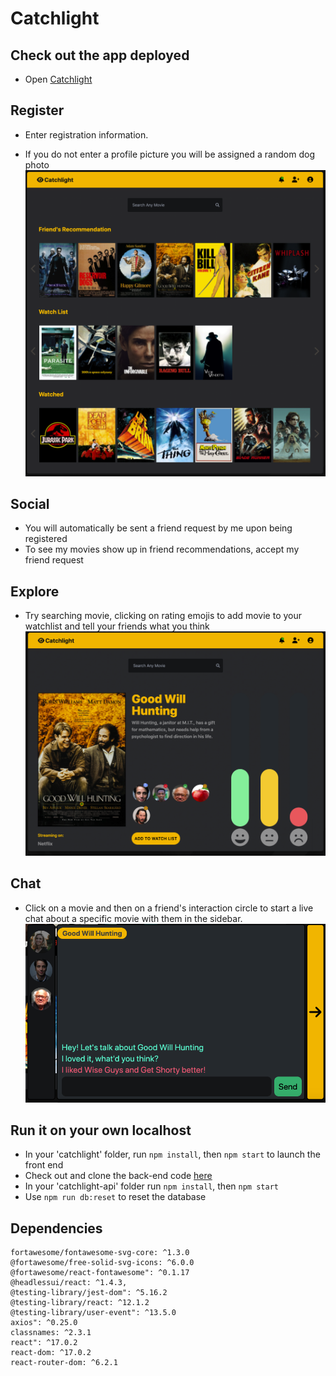 <h1>Catchlight</h1>

<h2>Check out the app deployed</h2>

- Open [Catchlight](https://catchlight-media.herokuapp.com/register)

<h2>Register</h2>

- Enter registration information.

- If you do not enter a profile picture you will be assigned a random dog photo
  ![Homepage](https://github.com/rewpt/catchlight/blob/master/src/images/home.png?raw=true)

<h2>Social</h2>

- You will automatically be sent a friend request by me upon being registered
- To see my movies show up in friend recommendations, accept my friend request

<h2>Explore</h2>

- Try searching movie, clicking on rating emojis to add movie to your watchlist and tell your friends what you think
  ![media](https://github.com/rewpt/catchlight/blob/master/src/images/media.png?raw=true)

<h2>Chat</h2>

- Click on a movie and then on a friend's interaction circle to start a live chat about a specific movie with them in the sidebar.
  ![chat](https://github.com/rewpt/catchlight/blob/master/src/images/chat.png?raw=true)

## Run it on your own localhost

- In your 'catchlight' folder, run `npm install`, then `npm start` to launch the front end
- Check out and clone the back-end code [here](https://www.github.com/rewpt/catchlight-api)
- In your 'catchlight-api' folder run `npm install`, then `npm start`
- Use `npm run db:reset` to reset the database

## Dependencies

    fortawesome/fontawesome-svg-core: ^1.3.0
    @fortawesome/free-solid-svg-icons: ^6.0.0
    @fortawesome/react-fontawesome": ^0.1.17
    @headlessui/react: ^1.4.3,
    @testing-library/jest-dom": ^5.16.2
    @testing-library/react: ^12.1.2
    @testing-library/user-event": ^13.5.0
    axios": ^0.25.0
    classnames: ^2.3.1
    react": ^17.0.2
    react-dom: ^17.0.2
    react-router-dom: ^6.2.1
